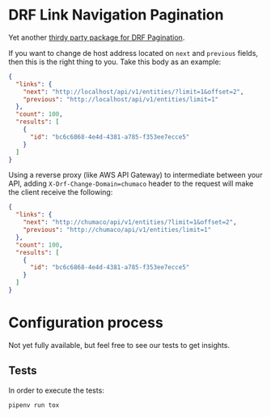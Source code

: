 # DRF Link Navigation Pagination

Yet another [thirdy party package for DRF Pagination](https://www.django-rest-framework.org/api-guide/pagination/). 

If you want to change de host address located on `next` and `previous` fields, then this is the right thing to you. Take this body as an example:

```json
{
  "links": {
    "next": "http://localhost/api/v1/entities/?limit=1&offset=2",
    "previous": "http://localhost/api/v1/entities/limit=1"
  },
  "count": 100,
  "results": [
    {
      "id": "bc6c6868-4e4d-4381-a785-f353ee7ecce5"
    }
  ]
}
```

Using a reverse proxy (like AWS API Gateway) to intermediate between your API, adding `X-Drf-Change-Domain=chumaco` header to the request will make the client receive the following:

```json
{
  "links": {
    "next": "http://chumaco/api/v1/entities/?limit=1&offset=2",
    "previous": "http://chumaco/api/v1/entities/limit=1"
  },
  "count": 100,
  "results": [
    {
      "id": "bc6c6868-4e4d-4381-a785-f353ee7ecce5"
    }
  ]
}
```

# Configuration process

Not yet fully available, but feel free to see our tests to get insights.

## Tests

In order to execute the tests:

    pipenv run tox
